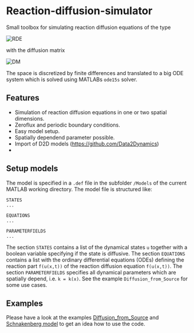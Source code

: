 # Reaction-diffusion-simulator

Small toolbox for simulating reaction diffusion equations of the type 

![RDE](/images/reactiondiffusionequations.png) 

with the diffusion matrix 

![DM](/images/diffusionmatrix.png) 

The space is discretized by finite differences and translated to a big ODE system which is solved using MATLABs `ode15s` solver.

## Features
* Simulation of reaction diffusion equations in one or two spatial dimensions. 
* Zeroflux and periodic boundary conditions. 
* Easy model setup.
* Spatially dependend parameter possible. 
* Import of D2D models (https://github.com/Data2Dynamics)
* 

## Setup models

The model is specified in a `.def` file in the subfolder `/Models` of the current MATLAB working directory. The model file is structured like:

```
STATES
...

EQUATIONS
...

PARAMETERFIELDS
...
```

The section `STATES` contains a list of the dynamical states `u` together with a boolean variable specifying if the state is diffusive. The section `EQUATIONS` contains a list with the ordinary differential equations (ODEs) defining the reaction part `f(u(x,t))` of the reaction diffusion equation `f(u(x,t))`. The section `PARAMETERFIELDS` specifies all dynamical parameters which are spatially depend, i.e. `k = k(x)`. See the example `Diffusion_from_Source` for some use cases. 

## Examples

Please have a look at the examples [Diffusion_from_Source](/Examples/Diffusion_from_Source) and [Schnakenberg model](/Examples/Schnakenberg) to get an idea how to use the code.
